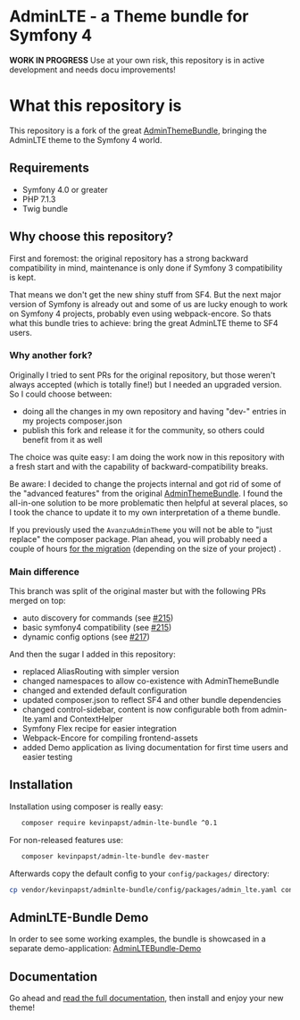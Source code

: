 # AdminLTE - a Theme bundle for Symfony 4

**WORK IN PROGRESS** Use at your own risk, this repository is in active development and needs docu improvements!

# What this repository is

This repository is a fork of the great [AdminThemeBundle](https://github.com/avanzu/AdminThemeBundle), bringing the AdminLTE theme to the Symfony 4 world.

## Requirements

- Symfony 4.0 or greater
- PHP 7.1.3
- Twig bundle

## Why choose this repository?

First and foremost: the original repository has a strong backward compatibility in mind, maintenance is only done if Symfony 3 compatibility is kept.

That means we don't get the new shiny stuff from SF4. But the next major version of Symfony is already out and some of us are lucky enough to work on Symfony 4 projects, probably even using webpack-encore.
So thats what this bundle tries to achieve: bring the great AdminLTE theme to SF4 users.

### Why another fork?
 
Originally I tried to sent PRs for the original repository, but those weren't always accepted (which is totally fine!) but I needed an upgraded version.
So I could choose between:
- doing all the changes in my own repository and having "dev-" entries in my projects composer.json
- publish this fork and release it for the community, so others could benefit from it as well

The choice was quite easy: I am doing the work now in this repository with a fresh start and with the capability of backward-compatibility breaks.

Be aware: I decided to change the projects internal and got rid of some of the "advanced features" from the original [AdminThemeBundle](https://github.com/avanzu/AdminThemeBundle).
I found the all-in-one solution to be more problematic then helpful at several places, so I took the chance to update it to my own interpretation of a theme bundle.

If you previously used the `AvanzuAdminTheme` you will not be able to "just replace" the composer package. 
Plan ahead, you will probably need a couple of hours [for the migration](Resources/docs/migration_guide.md) (depending on the size of your project) .

### Main difference

This branch was split of the original master but with the following PRs merged on top:

- auto discovery for commands (see [#215](https://github.com/avanzu/AdminThemeBundle/pull/215))
- basic symfony4 compatibility (see [#215](https://github.com/avanzu/AdminThemeBundle/pull/216))
- dynamic config options (see [#217](https://github.com/avanzu/AdminThemeBundle/pull/217))

And then the sugar I added in this repository: 

- replaced AliasRouting with simpler version
- changed namespaces to allow co-existence with AdminThemeBundle
- changed and extended default configuration
- updated composer.json to reflect SF4 and other bundle dependencies
- changed control-sidebar, content is now configurable both from admin-lte.yaml and ContextHelper
- Symfony Flex recipe for easier integration
- Webpack-Encore for compiling frontend-assets
- added Demo application as living documentation for first time users and easier testing

## Installation

Installation using composer is really easy:

```bash
   composer require kevinpapst/admin-lte-bundle ^0.1
```

For non-released features use:

```bash
   composer kevinpapst/admin-lte-bundle dev-master
```

Afterwards copy the default config to your `config/packages/` directory:

```bash
cp vendor/kevinpapst/adminlte-bundle/config/packages/admin_lte.yaml config/packages/
```

## AdminLTE-Bundle Demo

In order to see some working examples, the bundle is showcased in a separate demo-application: [AdminLTEBundle-Demo](https://github.com/kevinpapst/AdminLTEBundle-Demo) 
        
## Documentation

Go ahead and [read the full documentation](Resources/docs/), then install and enjoy your new theme!
